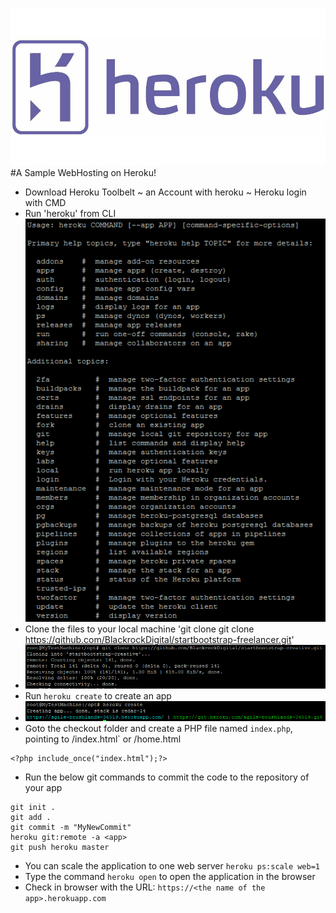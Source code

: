 ![](/heroku-logo.jpg)
#A Sample WebHosting on Heroku!
- Download Heroku Toolbelt ~ an Account with heroku ~ Heroku login with CMD
- Run 'heroku' from CLI 
 ![](/heroku.png)
- Clone the files to your local machine 'git clone git clone https://github.com/BlackrockDigital/startbootstrap-freelancer.git'
- ![](/heroku1.png)
- Run `heroku create` to create an app
- ![](/heroku2.png)
- Goto the checkout folder and create a PHP file named `index.php`, pointing to /index.html` or /home.html
```
<?php include_once("index.html");?>
```
- Run the below git commands to commit the code to the repository of your app
```
git init .
git add .
git commit -m "MyNewCommit"
heroku git:remote -a <app>
git push heroku master
```
- You can scale the application to one web server `heroku ps:scale web=1`
- Type the command `heroku open` to open the application in the browser
- Check in browser with the URL: `https://<the name of the app>.herokuapp.com`
